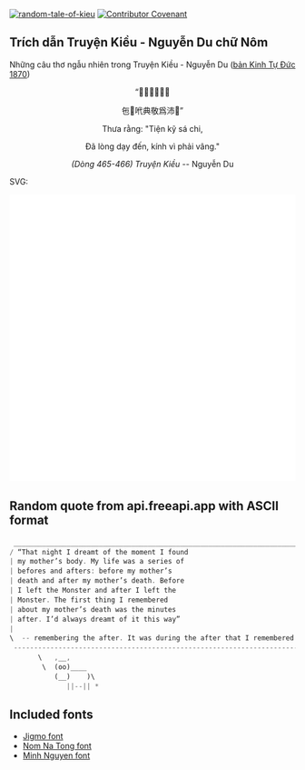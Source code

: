 [![random-tale-of-kieu](https://github.com/huuquyet/random-tale-of-kieu/actions/workflows/random-tale-of-kieu.yml/badge.svg)](https://github.com/huuquyet/random-tale-of-kieu/actions/workflows/random-tale-of-kieu.yml)
[![Contributor Covenant](https://img.shields.io/badge/Contributor%20Covenant-2.1-4baaaa.svg)](.github/CODE_OF_CONDUCT.md "Contributor Covenant 2.1")

## Trích dẫn Truyện Kiều - Nguyễn Du chữ Nôm

Những câu thơ ngẫu nhiên trong Truyện Kiều - Nguyễn Du ([bản Kinh Tự Đức 1870](https://vi.wikisource.org/wiki/Truy%E1%BB%87n_Ki%E1%BB%81u_(b%E1%BA%A3n_Kinh_T%E1%BB%B1_%C4%90%E1%BB%A9c_1870)))

<div align="center">
<!-- START_KIEU -->
      <p class="nom">“𠽔浪賤技詫之</p>
      <p class="nom">㐌𢚸𠰺典敬爲沛󰂅”</p>
      <p class="quocngu">Thưa rằng: "Tiện kỹ sá chi,</p>
      <p class="quocngu">Đã lòng dạy đến, kính vì phải vâng."</p>
      <p class="author"><i>(Dòng 465-466) Truyện Kiều</i> -- Nguyễn Du</p>
<!-- END_KIEU -->
</div>

SVG:

<div align="center">
  <img src="./assets/random-kieu.svg" alt="The Tale of Kieu - Nguyen Du">
</div>

## Random quote from api.freeapi.app with ASCII format

<!-- START_QUOTE -->
```rust
 __________________________________________________________________________________
/ “That night I dreamt of the moment I found                                       \
| my mother’s body. My life was a series of                                        |
| befores and afters: before my mother’s                                           |
| death and after my mother’s death. Before                                        |
| I left the Monster and after I left the                                          |
| Monster. The first thing I remembered                                            |
| about my mother’s death was the minutes                                          |
| after. I’d always dreamt of it this way”                                         |
|                                                                                  |
\  -- remembering the after. It was during the after that I remembered the before. /
 ----------------------------------------------------------------------------------
       \   ,__,
        \  (oo)____
           (__)    )\
              ||--|| *
```
<!-- END_QUOTE -->

## Included fonts

- [Jigmo font](https://github.com/kamichikoichi/jigmo)
- [Nom Na Tong font](https://github.com/nomfoundation/font)
- [Minh Nguyen font](https://github.com/TKYKmori/Minh-Nguyen)

